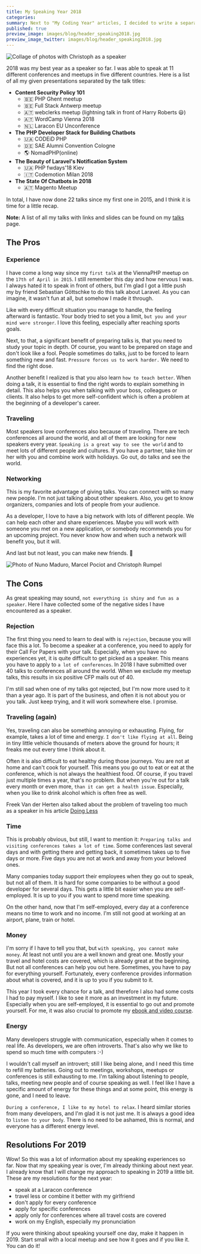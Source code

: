 ```yaml
---
title: My Speaking Year 2018
categories:
summary: Next to "My Coding Year" articles, I decided to write a separate article about my speaking experiences from 2018 this year as well. It is primarily a recap for myself but may help others to see the pros and cons of speaking as a developer.
published: true
preview_image: images/blog/header_speaking2018.jpg
preview_image_twitter: images/blog/header_speaking2018.jpg
---
```


<img class="blogimage" alt="Collage of photos with Christoph as a speaker" src="/images/blog/header_speaking2018.jpg" />

2018 was my best year as a speaker so far. I was able to speak at 11 different conferences and meetups in five different countries. Here is a list of all my given presentations separated by the talk titles:

* **Content Security Policy 101**
    * 🇧🇪 PHP Ghent meetup
    * 🇧🇪 Full Stack Antwerp meetup
    * 🇦🇹 webclerks meetup (lightning talk in front of Harry Roberts 😃)
    * 🇦🇹 WordCamp Vienna 2018
    * 🇳🇱 Laracon EU Unconference
* **The PHP Developer Stack for Building Chatbots**
    * 🇺🇦 CODEiD PHP
    * 🇩🇪 SAE Alumni Convention Cologne
    * 🌎 NomadPHP(online)
* **The Beauty of Laravel's Notification System**
    * 🇺🇦 PHP fwdays'18 Kiev
    * 🇮🇹 Codemotion Milan 2018
* **The State Of Chatbots in 2018**
    * 🇦🇹 Magento Meetup
    
In total, I have now done 22 talks since my first one in 2015, and I think it is time for a little recap.
    
<div class="blognote"><strong>Note:</strong> A list of all my talks with links and slides can be found on my <a href="/talks">talks</a> page.</div>

## The Pros

### Experience

I have come a long way since my `first talk` at the ViennaPHP meetup on the `17th of April in 2015`. I still remember this day and how nervous I was. I always hated it to speak in front of others, but I'm glad I got a little push my by friend Sebastian Göttschke to do this talk about Laravel. As you can imagine, it wasn't fun at all, but somehow I made it through.

Like with every difficult situation you manage to handle, the feeling afterward is fantastic. Your body tried to set you a limit, `but you and your mind were stronger`. I love this feeling, especially after reaching sports goals.

Next, to that, a significant benefit of preparing talks is, that you need to study your topic in depth. Of course, you want to be prepared on stage and don't look like a fool. People sometimes do talks, just to be forced to learn something new and fast. `Pressure forces us to work harder.` We need to find the right dose.

Another benefit I realized is that you also learn `how to teach better`. When doing a talk, it is essential to find the right words to explain something in detail. This also helps you when talking with your boss, colleagues or clients. It also helps to get more self-confident which is often a problem at the beginning of a developer's career.

### Traveling

Most speakers love conferences also because of traveling. There are tech conferences all around the world, and all of them are looking for new speakers every year. `Speaking is a great way to see the world` and to meet lots of different people and cultures. If you have a partner, take him or her with you and combine work with holidays. Go out, do talks and see the world.

### Networking

This is my favorite advantage of giving talks. You can connect with so many new people. I'm not just talking about other speakers. Also, you get to know organizers, companies and lots of people from your audience.

As a developer, I love to have a big network with lots of different people. We can help each other and share experiences. Maybe you will work with someone you met on a new application, or somebody recommends you for an upcoming project. You never know how and when such a network will benefit you, but it will.

And last but not least, you can make new friends. 🤗

<img class="blogimage" alt="Photo of Nuno Maduro, Marcel Pociot and Christoph Rumpel" src="/images/blog/networking.jpg" />

## The Cons

As great speaking may sound, `not everything is shiny and fun as a speaker`. Here I have collected some of the negative sides I have encountered as a speaker.

### Rejection

The first thing you need to learn to deal with is `rejection`, because you will face this a lot. To become a speaker at a conference, you need to apply for their Call For Papers with your talk. Especially, when you have no experiences yet, it is quite difficult to get picked as a speaker. This means you have to apply to `a lot of conferences`. In 2018 I have submitted over 40 talks to conferences all around the world. When we exclude my meetup talks, this results in six positive CFP mails out of 40.

I'm still sad when one of my talks got rejected, but I'm now more used to it than a year ago. It is part of the business, and often it is not about you or you talk. Just keep trying, and it will work somewhere else. I promise.

### Traveling (again)

Yes, traveling can also be something annoying or exhausting. Flying, for example, takes a lot of time and energy. `I don't like flying at all`. Being in tiny little vehicle thousands of meters above the ground for hours; it freaks me out every time I think about it.

Often it is also difficult to eat healthy during those journeys. You are not at home and can't cook for yourself. This means you go out to eat or eat at the conference, which is not always the healthiest food. Of course, if you travel just multiple times a year, that's no problem. But when you're out for a talk every month or even more, `than it can get a health issue`. Especially, when you like to drink alcohol which is often free as well.

Freek Van der Herten also talked about the problem of traveling too much as a speaker in his article [Doing Less](https://murze.be/doing-less)

### Time

This is probably obvious, but still, I want to mention it: `Preparing talks and visiting conferences takes a lot of time`. Some conferences last several days and with getting there and getting back, it sometimes takes up to five days or more. Five days you are not at work and away from your beloved ones.

Many companies today support their employees when they go out to speak, but not all of them. It is hard for some companies to be without a good developer for several days. This gets a little bit easier when you are self-employed. It is up to you if you want to spend more time speaking.

On the other hand, now that I'm self-employed, every day at a conference means no time to work and no income. I'm still not good at working at an airport, plane, train or hotel.

### Money

I'm sorry if I have to tell you that, but `with speaking, you cannot make money`. At least not until you are a well known and great one. Mostly your travel and hotel costs are covered, which is already great at the beginning. But not all conferences can help you out here. Sometimes, you have to pay for everything yourself. Fortunately, every conference provides information about what is covered, and it is up to you if you submit to it.

This year I took every chance for a talk, and therefore I also had some costs I had to pay myself. I like to see it more as an investment in my future. Especially when you are self-employed, it is essential to go out and promote yourself. For me, it was also crucial to promote my [ebook and video course](https://store.christoph-rumpel.com/).

### Energy

Many developers struggle with communication, especially when it comes to real life. As developers, we are often introverts. That's also why we like to spend so much time with computers :-)

I wouldn't call myself an introvert; still I like being alone, and I need this time to refill my batteries. Going out to meetings, workshops, meetups or conferences is still exhausting to me. I'm talking about listening to people, talks, meeting new people and of course speaking as well. I feel like I have a specific amount of energy for these things and at some point, this energy is gone, and I need to leave.
 
 `During a conference, I like to my hotel to relax`. I heard similar stories from many developers, and I'm glad it is not just me. It is always a good idea to `listen to your body`. There is no need to be ashamed, this is normal, and everyone has a different energy level.

## Resolutions For 2019

Wow! So this was a lot of information about my speaking experiences so far. Now that my speaking year is over, I'm already thinking about next year. I already know that I will change my approach to speaking in 2019 a little bit. These are my resolutions for the next year:

* speak at a Laracon conference
* travel less or combine it better with my girlfriend
* don't apply for every conference
* apply for specific conferences
* apply only for conferences where all travel costs are covered
* work on my English, especially my pronunciation 

If you were thinking about speaking yourself one day, make it happen in 2019. Start small with a local meetup and see how it goes and if you like it. You can do it!



